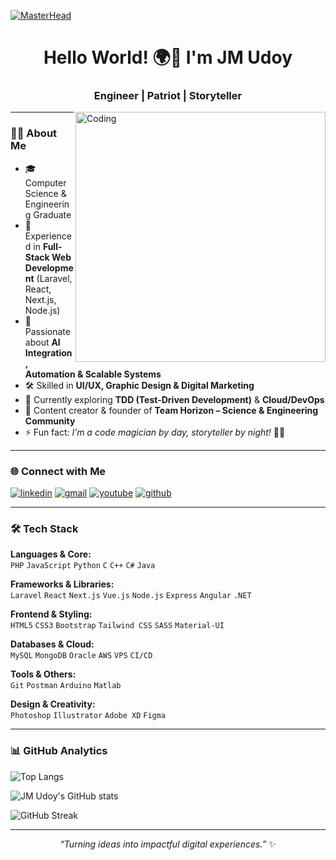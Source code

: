 [![MasterHead](https://i.postimg.cc/NjPbqC1w/github-header-image.png)](https://jmudoy.com/)

<h1 align="center">Hello World! 🌍👋 I'm JM Udoy</h1>
<h3 align="center">Engineer | Patriot | Storyteller</h3>
<img align="right" alt="Coding" width="400" src="https://i.postimg.cc/8CmtxhSg/coding-boy.gif">

---

### 👨‍💻 About Me  
- 🎓 Computer Science & Engineering Graduate  
- 💼 Experienced in **Full-Stack Web Development** (Laravel, React, Next.js, Node.js)  
- 🚀 Passionate about **AI Integration, Automation & Scalable Systems**  
- 🛠 Skilled in **UI/UX, Graphic Design & Digital Marketing**  
- 🌱 Currently exploring **TDD (Test-Driven Development)** & **Cloud/DevOps**  
- 🎥 Content creator & founder of **Team Horizon – Science & Engineering Community**  
- ⚡ Fun fact: *I’m a code magician by day, storyteller by night!* 🧙‍♂️  

---

### 🌐 Connect with Me  
<a href="https://linkedin.com/in/jmudoy" target="blank"><img src="https://img.shields.io/badge/LinkedIn-0077B5?style=for-the-badge&logo=linkedin&logoColor=white" alt="linkedin" /></a>
<a href="mailto:jmudoy.contact@gmail.com" target="blank"><img src="https://img.shields.io/badge/Gmail-D14836?style=for-the-badge&logo=gmail&logoColor=white" alt="gmail" /></a>
<a href="https://www.youtube.com/channel/UCbskreiL23hvHN6uYupPJMw" target="blank"><img src="https://img.shields.io/badge/YouTube-FF0000?style=for-the-badge&logo=youtube&logoColor=white" alt="youtube" /></a>
<a href="https://github.com/jm-udoy" target="blank"><img src="https://img.shields.io/badge/GitHub-100000?style=for-the-badge&logo=github&logoColor=white" alt="github" /></a>

---

### 🛠️ Tech Stack  
**Languages & Core:**  
`PHP` `JavaScript` `Python` `C` `C++` `C#` `Java`  

**Frameworks & Libraries:**  
`Laravel` `React` `Next.js` `Vue.js` `Node.js` `Express` `Angular` `.NET`  

**Frontend & Styling:**  
`HTML5` `CSS3` `Bootstrap` `Tailwind CSS` `SASS` `Material-UI`  

**Databases & Cloud:**  
`MySQL` `MongoDB` `Oracle` `AWS` `VPS` `CI/CD`  

**Tools & Others:**  
`Git` `Postman` `Arduino` `Matlab`  

**Design & Creativity:**  
`Photoshop` `Illustrator` `Adobe XD` `Figma`  

---

### 📊 GitHub Analytics  

![Top Langs](https://github-readme-stats.vercel.app/api/top-langs/?username=jm-udoy&layout=donut)  

![JM Udoy's GitHub stats](https://github-readme-stats.vercel.app/api?username=jm-udoy&rank_icon=github&show_icons=true&hide=prs,issues,contribs)  

![GitHub Streak](https://github-readme-streak-stats.herokuapp.com/?user=jm-udoy&theme=default)  

---

<p align="center"> 
  <i>“Turning ideas into impactful digital experiences.”</i> ✨  
</p>
